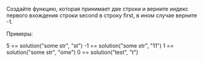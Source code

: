 Создайте функцию, которая принимает две строки и верните индекс первого вхождения строки second в строку first, в ином случае верните -1.

Примеры:

5  == solution("some str", "st")
-1  == solution("some str", "11")
1  == solution("some str", "ome")
0  == solution("test", "t")